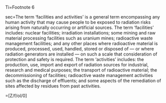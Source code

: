 Ti=Footnote 6

sec=The term ‘facilities and activities’ is a general term encompassing any human activity that may cause people to be exposed to radiation risks arising from naturally occurring or artificial sources. The term ‘facilities’ includes: nuclear facilities; irradiation installations; some mining and raw material processing facilities such as uranium mines; radioactive waste management facilities; and any other places where radioactive material is produced, processed, used, handled, stored or disposed of — or where radiation generators are installed — on such a scale that consideration of protection and safety is required. The term ‘activities’ includes: the production, use, import and export of radiation sources for industrial, research and medical purposes; the transport of radioactive material; the decommissioning of facilities; radioactive waste management activities such as the discharge of effluents; and some aspects of the remediation of sites affected by residues from past activities.

=[Z/f/ol/0]
